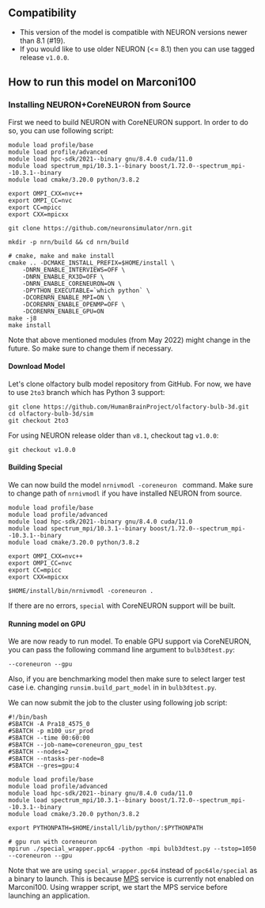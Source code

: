 ## Compatibility

* This version of the model is compatible with NEURON versions newer than 8.1 (#19).
* If you would like to use older NEURON (<= 8.1) then you can use tagged release `v1.0.0`.

## How to run this model on Marconi100

### Installing NEURON+CoreNEURON from Source

First we need to build NEURON with CoreNEURON support. In order to do so, you can use following script:

```console
module load profile/base
module load profile/advanced
module load hpc-sdk/2021--binary gnu/8.4.0 cuda/11.0
module load spectrum_mpi/10.3.1--binary boost/1.72.0--spectrum_mpi--10.3.1--binary
module load cmake/3.20.0 python/3.8.2

export OMPI_CXX=nvc++
export OMPI_CC=nvc
export CC=mpicc
export CXX=mpicxx

git clone https://github.com/neuronsimulator/nrn.git

mkdir -p nrn/build && cd nrn/build

# cmake, make and make install
cmake .. -DCMAKE_INSTALL_PREFIX=$HOME/install \
	-DNRN_ENABLE_INTERVIEWS=OFF \
	-DNRN_ENABLE_RX3D=OFF \
	-DNRN_ENABLE_CORENEURON=ON \
	-DPYTHON_EXECUTABLE=`which python` \
	-DCORENRN_ENABLE_MPI=ON \
	-DCORENRN_ENABLE_OPENMP=OFF \
	-DCORENRN_ENABLE_GPU=ON
make -j8
make install
```

Note that above mentioned modules (from May 2022) might change in the future. So make sure to change them if necessary.

#### Download Model

Let's clone olfactory bulb model repository from GitHub. For now, we have to use `2to3` branch which has Python 3 support:

```
git clone https://github.com/HumanBrainProject/olfactory-bulb-3d.git
cd olfactory-bulb-3d/sim
git checkout 2to3
```

For using NEURON release older than `v8.1`, checkout tag `v1.0.0`:

```
git checkout v1.0.0
```


#### Building Special

We can now build the model `nrnivmodl -coreneuron ` command. Make sure to change path of `nrnivmodl` if you have installed NEURON from source.

```
module load profile/base
module load profile/advanced
module load hpc-sdk/2021--binary gnu/8.4.0 cuda/11.0
module load spectrum_mpi/10.3.1--binary boost/1.72.0--spectrum_mpi--10.3.1--binary
module load cmake/3.20.0 python/3.8.2

export OMPI_CXX=nvc++
export OMPI_CC=nvc
export CC=mpicc
export CXX=mpicxx

$HOME/install/bin/nrnivmodl -coreneuron .
```

If there are no errors, `special` with CoreNEURON support will be built.

#### Running model on GPU

We are now ready to run model. To enable GPU support via CoreNEURON, you can pass the following command line argument to `bulb3dtest.py`:

```
--coreneuron --gpu
```

Also, if you are benchmarking model then make sure to select larger test case i.e. changing `runsim.build_part_model` in in `bulb3dtest.py`.

We can now submit the job to the cluster using following job script:

```
#!/bin/bash
#SBATCH -A Pra18_4575_0
#SBATCH -p m100_usr_prod
#SBATCH --time 00:60:00
#SBATCH --job-name=coreneuron_gpu_test
#SBATCH --nodes=2
#SBATCH --ntasks-per-node=8
#SBATCH --gres=gpu:4

module load profile/base
module load profile/advanced
module load hpc-sdk/2021--binary gnu/8.4.0 cuda/11.0
module load spectrum_mpi/10.3.1--binary boost/1.72.0--spectrum_mpi--10.3.1--binary
module load cmake/3.20.0 python/3.8.2

export PYTHONPATH=$HOME/install/lib/python/:$PYTHONPATH

# gpu run with coreneuron
mpirun ./special_wrapper.ppc64 -python -mpi bulb3dtest.py --tstop=1050 --coreneuron --gpu
```

Note that we are using `special_wrapper.ppc64` instead of `ppc64le/special` as a binary to launch. This is because [MPS](https://docs.nvidia.com/deploy/pdf/CUDA_Multi_Process_Service_Overview.pdf) service is currently not enabled on Marconi100. Using wrapper script, we start the MPS service before launching an application.

